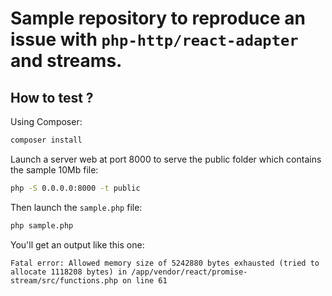 # Sample repository to reproduce an issue with `php-http/react-adapter` and streams.

## How to test ?

Using Composer:

```bash
composer install
```

Launch a server web at port 8000 to serve the public folder which contains the
sample 10Mb file:

```bash
php -S 0.0.0.0:8000 -t public
```

Then launch the `sample.php` file:

```bash
php sample.php
```

You'll get an output like this one:

```
Fatal error: Allowed memory size of 5242880 bytes exhausted (tried to allocate 1118208 bytes) in /app/vendor/react/promise-stream/src/functions.php on line 61
```
